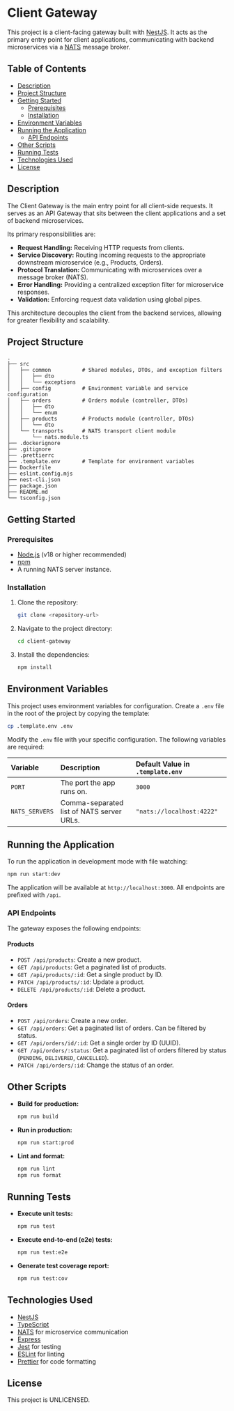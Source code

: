 # Client Gateway

This project is a client-facing gateway built with [NestJS](https://nestjs.com/). It acts as the primary entry point for client applications, communicating with backend microservices via a [NATS](https://nats.io/) message broker.

## Table of Contents

- [Description](#description)
- [Project Structure](#project-structure)
- [Getting Started](#getting-started)
  - [Prerequisites](#prerequisites)
  - [Installation](#installation)
- [Environment Variables](#environment-variables)
- [Running the Application](#running-the-application)
  - [API Endpoints](#api-endpoints)
- [Other Scripts](#other-scripts)
- [Running Tests](#running-tests)
- [Technologies Used](#technologies-used)
- [License](#license)

## Description

The Client Gateway is the main entry point for all client-side requests. It serves as an API Gateway that sits between the client applications and a set of backend microservices.

Its primary responsibilities are:
- **Request Handling:** Receiving HTTP requests from clients.
- **Service Discovery:** Routing incoming requests to the appropriate downstream microservice (e.g., Products, Orders).
- **Protocol Translation:** Communicating with microservices over a message broker (NATS).
- **Error Handling:** Providing a centralized exception filter for microservice responses.
- **Validation:** Enforcing request data validation using global pipes.

This architecture decouples the client from the backend services, allowing for greater flexibility and scalability.

## Project Structure

```
.
├── src
│   ├── common          # Shared modules, DTOs, and exception filters
│   │   ├── dto
│   │   └── exceptions
│   ├── config          # Environment variable and service configuration
│   ├── orders          # Orders module (controller, DTOs)
│   │   ├── dto
│   │   └── enum
│   ├── products        # Products module (controller, DTOs)
│   │   └── dto
│   └── transports      # NATS transport client module
│       └── nats.module.ts
├── .dockerignore
├── .gitignore
├── .prettierrc
├── .template.env       # Template for environment variables
├── Dockerfile
├── eslint.config.mjs
├── nest-cli.json
├── package.json
├── README.md
└── tsconfig.json
```

## Getting Started

### Prerequisites

- [Node.js](https://nodejs.org/en/) (v18 or higher recommended)
- [npm](https://www.npmjs.com/)
- A running NATS server instance.

### Installation

1.  Clone the repository:
    ```bash
    git clone <repository-url>
    ```
2.  Navigate to the project directory:
    ```bash
    cd client-gateway
    ```
3.  Install the dependencies:
    ```bash
    npm install
    ```

## Environment Variables

This project uses environment variables for configuration. Create a `.env` file in the root of the project by copying the template:

```bash
cp .template.env .env
```

Modify the `.env` file with your specific configuration. The following variables are required:

| Variable      | Description                       | Default Value in `.template.env`     |
| :------------ | :-------------------------------- | :----------------------------------- |
| `PORT`        | The port the app runs on.         | `3000`                               |
| `NATS_SERVERS`| Comma-separated list of NATS server URLs. | `"nats://localhost:4222"` |


## Running the Application

To run the application in development mode with file watching:

```bash
npm run start:dev
```

The application will be available at `http://localhost:3000`. All endpoints are prefixed with `/api`.

### API Endpoints

The gateway exposes the following endpoints:

#### Products
- `POST /api/products`: Create a new product.
- `GET /api/products`: Get a paginated list of products.
- `GET /api/products/:id`: Get a single product by ID.
- `PATCH /api/products/:id`: Update a product.
- `DELETE /api/products/:id`: Delete a product.

#### Orders
- `POST /api/orders`: Create a new order.
- `GET /api/orders`: Get a paginated list of orders. Can be filtered by status.
- `GET /api/orders/id/:id`: Get a single order by ID (UUID).
- `GET /api/orders/:status`: Get a paginated list of orders filtered by status (`PENDING`, `DELIVERED`, `CANCELLED`).
- `PATCH /api/orders/:id`: Change the status of an order.

## Other Scripts

-   **Build for production:**
    ```bash
    npm run build
    ```

-   **Run in production:**
    ```bash
    npm run start:prod
    ```

-   **Lint and format:**
    ```bash
    npm run lint
    npm run format
    ```

## Running Tests

-   **Execute unit tests:**
    ```bash
    npm run test
    ```

-   **Execute end-to-end (e2e) tests:**
    ```bash
    npm run test:e2e
    ```

-   **Generate test coverage report:**
    ```bash
    npm run test:cov
    ```

## Technologies Used

- [NestJS](https://nestjs.com/)
- [TypeScript](https://www.typescriptlang.org/)
- [NATS](https://nats.io/) for microservice communication
- [Express](https://expressjs.com/)
- [Jest](https://jestjs.io/) for testing
- [ESLint](https://eslint.org/) for linting
- [Prettier](https://prettier.io/) for code formatting

## License

This project is UNLICENSED.